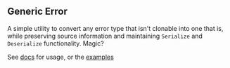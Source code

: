 ## Generic Error
A simple utility to convert any error type that isn't clonable into one that is,
while preserving source information and maintaining `Serialize` and `Deserialize` functionality.
Magic?

See [docs](https://docs.rs/generic-error) for usage, or the [examples](https://github.com/ActuallyHappening/YMap/)